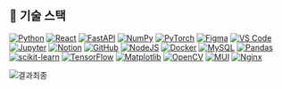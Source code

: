 <!-- README.md1 -->
## 🧠 기술 스택

[![Python](https://img.shields.io/badge/Python-3.13-blue?logo=python&logoColor=white)](https://www.python.org/)
[![React](https://img.shields.io/badge/React-61DAFB?logo=react&logoColor=black)](https://react.dev/)
[![FastAPI](https://img.shields.io/badge/FastAPI-009688?logo=fastapi&logoColor=white)](https://fastapi.tiangolo.com/)
[![NumPy](https://img.shields.io/badge/NumPy-013243?logo=numpy&logoColor=white)](https://numpy.org/)
[![PyTorch](https://img.shields.io/badge/PyTorch-EE4C2C?logo=pytorch&logoColor=white)](https://pytorch.org/)
[![Figma](https://img.shields.io/badge/Figma-F24E1E?logo=figma&logoColor=white)](https://www.figma.com/)
[![VS Code](https://img.shields.io/badge/VS%20Code-007ACC?logo=visualstudiocode&logoColor=white)](https://code.visualstudio.com/)
[![Jupyter](https://img.shields.io/badge/Jupyter-F37626?logo=jupyter&logoColor=white)](https://jupyter.org/)
[![Notion](https://img.shields.io/badge/Notion-000000?logo=notion&logoColor=white)](https://www.notion.so/)
[![GitHub](https://img.shields.io/badge/GitHub-181717?logo=github&logoColor=white)](https://github.com/)
[![NodeJS](https://img.shields.io/badge/node.js-6DA55F?&logo=node.js&logoColor=white)](https://nodejs.org/ko/)
[![Docker](https://img.shields.io/badge/docker-%230db7ed.svg?style=plastic&logo=docker&logoColor=white)](https://www.docker.com/)
[![MySQL](https://img.shields.io/badge/mysql-4479A1.svg?style=plastic&logo=mysql&logoColor=white)](https://www.mysql.com/)
[![Pandas](https://img.shields.io/badge/pandas-%23150458.svg?style=plastic&logo=pandas&logoColor=white)](https://pandas.pydata.org/)
[![scikit-learn](https://img.shields.io/badge/scikit--learn-%23F7931E.svg?style=plastic&logo=scikit-learn&logoColor=white)](https://scikit-learn.org/stable/)
[![TensorFlow](https://img.shields.io/badge/TensorFlow-%23FF6F00.svg?style=plastic&logo=TensorFlow&logoColor=white)](https://www.tensorflow.org/?hl=ko)
[![Matplotlib](https://img.shields.io/badge/Matplotlib-%23ffffff.svg?style=plastic&logo=Matplotlib&logoColor=black)](https://matplotlib.org/)
[![OpenCV](https://img.shields.io/badge/opencv-%23white.svg?style=plastic&logo=opencv&logoColor=white)](https://opencv.org/)
[![MUI](https://img.shields.io/badge/MUI-%230081CB.svg?style=plasic&logo=mui&logoColor=white)](https://mui.com/)
[![Nginx](https://img.shields.io/badge/nginx-%23009639.svg?style=plasic&logo=nginx&logoColor=white)](https://nginx.org/)


![결과최종](https://github.com/user-attachments/assets/4574edfe-6fa6-49e8-90df-866d0949d565)



